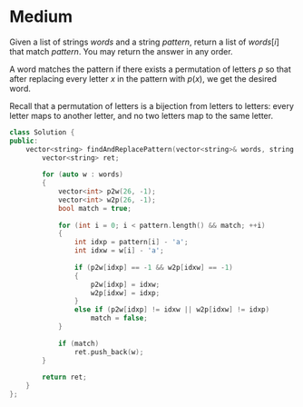 # Medium

Given a list of strings $words$ and a string $pattern$, return a list of $words[i]$ that match $pattern$. You may return the answer in any order.

A word matches the pattern if there exists a permutation of letters $p$ so that after replacing every letter $x$ in the pattern with $p(x)$, we get the desired word.

Recall that a permutation of letters is a bijection from letters to letters: every letter maps to another letter, and no two letters map to the same letter.

```cpp
class Solution {
public:
    vector<string> findAndReplacePattern(vector<string>& words, string pattern) {
        vector<string> ret;
        
        for (auto w : words)
        {
            vector<int> p2w(26, -1);
            vector<int> w2p(26, -1);
            bool match = true;
            
            for (int i = 0; i < pattern.length() && match; ++i)
            {
                int idxp = pattern[i] - 'a';
                int idxw = w[i] - 'a';
                
                if (p2w[idxp] == -1 && w2p[idxw] == -1)
                {
                    p2w[idxp] = idxw;
                    w2p[idxw] = idxp;
                }
                else if (p2w[idxp] != idxw || w2p[idxw] != idxp)
                    match = false;
            }
            
            if (match)
                ret.push_back(w);
        }
        
        return ret;
    }
};
```
